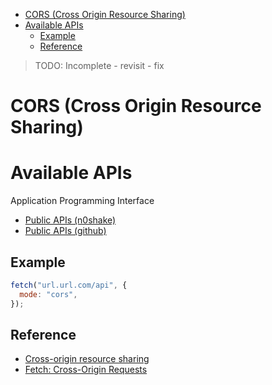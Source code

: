 - [CORS (Cross Origin Resource Sharing)](#cors-cross-origin-resource-sharing)
- [Available APIs](#available-apis)
  - [Example](#example)
  - [Reference](#reference)

> TODO: Incomplete - revisit - fix

# CORS (Cross Origin Resource Sharing)

# Available APIs

Application Programming Interface

- [Public APIs (n0shake)](https://github.com/n0shake/Public-APIs)
- [Public APIs (github)](https://github.com/public-apis/public-apis)

## Example

```js
fetch("url.url.com/api", {
  mode: "cors",
});
```

## Reference

- [Cross-origin resource sharing](https://en.wikipedia.org/wiki/Cross-origin_resource_sharing)
- [Fetch: Cross-Origin Requests](https://javascript.info/fetch-crossorigin)
